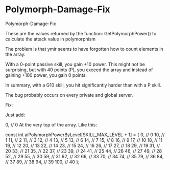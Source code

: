 # Polymorph-Damage-Fix
Polymorph-Damage-Fix

These are the values returned by the function: GetPolymorphPower() to calculate the attack value in polymorphism

The problem is that ymir seems to have forgotten how to count elements in the array.

With a 0-point passive skill, you gain +10 power. This might not be surprising, but with 40 points (P), you exceed the array and instead of gaining +100 power, you gain 0 points.

In summary, with a G10 skill, you hit significantly harder than with a P skill.

The bug probably occurs on every private and global server.

Fix:

Just add: 

0,   // 0
At the very top of the array. Like this:

const int aiPolymorphPowerByLevel[SKILL_MAX_LEVEL + 1] =
{
	0,    // 0
	10,   // 1
	11,   // 2
	11,   // 3
	12,   // 4
	13,   // 5
	13,   // 6
	14,   // 7
	15,   // 8
	16,   // 9
	17,   // 10
	18,   // 11
	19,   // 12
	20,   // 13
	22,   // 14
	23,   // 15
	24,   // 16
	26,   // 17
	27,   // 18
	29,   // 19
	31,   // 20
	33,   // 21
	35,   // 22
	37,   // 23
	39,   // 24
	41,   // 25
	44,   // 26
	46,   // 27
	49,   // 28
	52,   // 29
	55,   // 30
	59,   // 31
	62,   // 32
	66,   // 33
	70,   // 34
	74,   // 35
	79,   // 36
	84,   // 37
	89,   // 38
	94,   // 39
	100,  // 40
};

